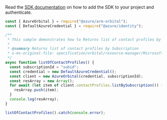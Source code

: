 Read the [SDK documentation](https://github.com/Azure/azure-sdk-for-js/blob/%40azure%2Farm-orbital_1.0.0/sdk/orbital/arm-orbital/README.md) on how to add the SDK to your project and authenticate.

```javascript
const { AzureOrbital } = require("@azure/arm-orbital");
const { DefaultAzureCredential } = require("@azure/identity");

/**
 * This sample demonstrates how to Returns list of contact profiles by Subscription
 *
 * @summary Returns list of contact profiles by Subscription
 * x-ms-original-file: specification/orbital/resource-manager/Microsoft.Orbital/stable/2022-03-01/examples/ContactProfilesBySubscriptionList.json
 */
async function listOfContactProfiles() {
  const subscriptionId = "subid";
  const credential = new DefaultAzureCredential();
  const client = new AzureOrbital(credential, subscriptionId);
  const resArray = new Array();
  for await (let item of client.contactProfiles.listBySubscription()) {
    resArray.push(item);
  }
  console.log(resArray);
}

listOfContactProfiles().catch(console.error);
```
